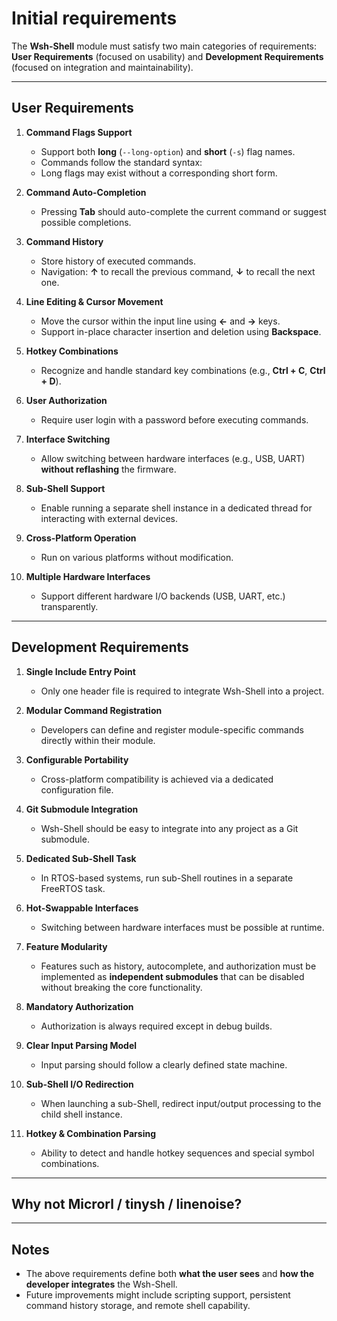 # Initial requirements

The **Wsh-Shell** module must satisfy two main categories of requirements:  
**User Requirements** (focused on usability) and **Development Requirements** (focused on integration and maintainability).

---

## User Requirements

1. **Command Flags Support**  
    - Support both **long** (`--long-option`) and **short** (`-s`) flag names.  
    - Commands follow the standard syntax:  
    - Long flags may exist without a corresponding short form.

2. **Command Auto-Completion**  
    - Pressing **Tab** should auto-complete the current command or suggest possible completions.

3. **Command History**  
    - Store history of executed commands.  
    - Navigation: **↑** to recall the previous command, **↓** to recall the next one.

4. **Line Editing & Cursor Movement**  
    - Move the cursor within the input line using **←** and **→** keys.  
    - Support in-place character insertion and deletion using **Backspace**.

5. **Hotkey Combinations**  
    - Recognize and handle standard key combinations (e.g., **Ctrl + C**, **Ctrl + D**).

6. **User Authorization**  
    - Require user login with a password before executing commands.

7. **Interface Switching**  
    - Allow switching between hardware interfaces (e.g., USB, UART) **without reflashing** the firmware.

8. **Sub-Shell Support**  
    - Enable running a separate shell instance in a dedicated thread for interacting with external devices.

9. **Cross-Platform Operation**  
    - Run on various platforms without modification.

10. **Multiple Hardware Interfaces**  
     - Support different hardware I/O backends (USB, UART, etc.) transparently.

---

## Development Requirements

1. **Single Include Entry Point**  
   - Only one header file is required to integrate Wsh-Shell into a project.

2. **Modular Command Registration**  
   - Developers can define and register module-specific commands directly within their module.

3. **Configurable Portability**  
   - Cross-platform compatibility is achieved via a dedicated configuration file.

4. **Git Submodule Integration**  
   - Wsh-Shell should be easy to integrate into any project as a Git submodule.

5. **Dedicated Sub-Shell Task**  
   - In RTOS-based systems, run sub-Shell routines in a separate FreeRTOS task.

6. **Hot-Swappable Interfaces**  
   - Switching between hardware interfaces must be possible at runtime.

7. **Feature Modularity**  
   - Features such as history, autocomplete, and authorization must be implemented as **independent submodules** that can be disabled without breaking the core functionality.

8. **Mandatory Authorization**  
   - Authorization is always required except in debug builds.

9. **Clear Input Parsing Model**  
   - Input parsing should follow a clearly defined state machine.

10. **Sub-Shell I/O Redirection**  
    - When launching a sub-Shell, redirect input/output processing to the child shell instance.

11. **Hotkey & Combination Parsing**  
    - Ability to detect and handle hotkey sequences and special symbol combinations.

---

## Why not Microrl / tinysh / linenoise?

---

## Notes

- The above requirements define both **what the user sees** and **how the developer integrates** the Wsh-Shell.
- Future improvements might include scripting support, persistent command history storage, and remote shell capability.
